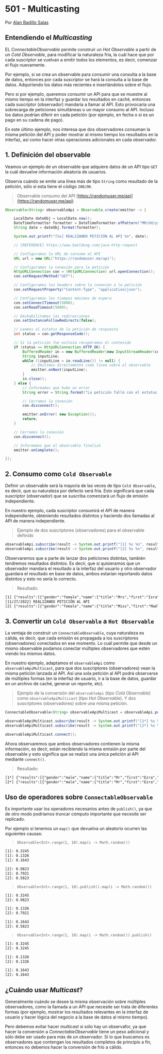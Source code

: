 # 501 - Multicasting

Por [Alan Badillo Salas](https://www.nomadacode.com)

## Entendiendo el *Multicasting*

EL *ConnectableObservable* permite construir un *Hot Observable* a partir de un *Cold Observable*, para modificar la naturaleza fría, la cuál hace que por cada suscriptor se vuelvan a emitir todos los elementos, es decir, comenzar el flujo nuevamente.

Por ejemplo, si se crea un observable para consumir una consulta a la base de datos, entonces por cada suscriptor se hará la consulta a la base de datos. Adquiriendo los datos más recientes e insertándolos sobre el flujo.

Pero si por ejemplo, queremos consumir un API para que se muestre al mismo tiempo en la interfaz y guardar los resultados en caché, entonces cada suscriptor (observador) mandaría a llamar al API. Esto provocaría una sobrecarga de peticiones simultáneas o un mayor consumo al API. Incluso los datos podrían diferir en cada petición (por ejemplo, en fecha o si es un pago en su cadena de pago).

En este último ejemplo, nos interesa que dos observadores consuman la misma petición del API y poder mostrar al mismo tiempo los resultados en la interfaz, así como hacer otras operaciones adicionales en cada observador.

## 1. Definición del observable

Veamos un ejemplo de un observable que adquiere datos de un API tipo `GET` la cuál devuelve información aleatoria de usuarios.

Observa cuándo se emite una línea más de tipo `String` como resultado de la petición, sólo si esta tiene el código `200/OK`.

> Observable consumo del API [https://randomuser.me/api](https://randomuser.me/api)

```java
Observable<String> observableApi = Observable.create(emitter -> {

    LocalDate dateObj = LocalDate.now();
    DateTimeFormatter formatter = DateTimeFormatter.ofPattern("MM/dd/yyyy");
    String date = dateObj.format(formatter);

    System.out.printf("[%s] REALIZANDO PETICIÓN AL API %n", date);

    // [REFERENCE] https://www.baeldung.com/java-http-request

    // Configuramos la URL de consumo al API
    URL url = new URL("https://randomuser.me/api");

    // Configuramos la conexión para la petición
    HttpURLConnection con = (HttpURLConnection) url.openConnection();
    con.setRequestMethod("GET");

    // Configuramos los headers sobre la conexión a la petición
    con.setRequestProperty("Content-Type", "application/json");

    // Configuramos los tiempos máximos de espera
    con.setConnectTimeout(5000);
    con.setReadTimeout(5000);

    // Deshabilitamos las redirecciones
    con.setInstanceFollowRedirects(false);

    // Leemos el estatus de la petición de respuesta
    int status = con.getResponseCode();

    // Si la petición fue exitosa recuperamos el contenido
    if (status == HttpURLConnection.HTTP_OK) {
        BufferedReader in = new BufferedReader(new InputStreamReader(con.getInputStream()));
        String inputLine;
        while ((inputLine = in.readLine()) != null) {
            // Emitimos directamente cada línea sobre el observable
            emitter.onNext(inputLine);
        }
        in.close();
    } else {
        // Informamos que hubo un error
        String error = String.format("La petición falló con el estatus: %d", status);

        // Cerramos la conexión
        con.disconnect();

        emitter.onError( new Exception());
        return;
    }

    // Cerramos la conexión
    con.disconnect();

    // Informamos que el observable finalizó
    emitter.onComplete();

});
```

## 2. Consumo como `Cold Observable`

Definir un observable será la mayoría de las veces de tipo `Cold Observable`, es decir, que su naturaleza por defecto será fría. Esto significará que cada suscriptor (observador) que se suscriba comenzará un flujo de emisión independiente.

En nuestro ejemplo, cada suscriptor consumirá el API de manera independiente, obteniendo resultados distintos y haciendo dos llamadas al API de manera independiente.

> Ejemplo de dos suscriptores (observadores) para el observable definido

```java
observableApi.subscribe(result -> System.out.printf("[1] %s %n", result));
observableApi.subscribe(result -> System.out.printf("[2] %s %n", result));
```

Observaremos que a parte de lanzar dos peticiones distintas, también tendremos resultados distintos. Es decir, que si quisieramos que un observador mandara el resultado a la interfaz del usuario y otro observador guardara el resultado en base de datos, ambos estarían reportando datos distintos y esto no sería lo correcto.

> Resultado:

```txt
[1] {"results":[{"gender":"female","name":{"title":"Mrs","first":"Isra","last":"Loe" ...
[11/27/2022] REALIZANDO PETICIÓN AL API 
[2] {"results":[{"gender":"female","name":{"title":"Miss","first":"Maëly","last":"Rodriguez" ...
```

## 3. Convertir un `Cold Observable` a `Hot Observable`

La ventaja de construir un `ConnectableObservable`, cuya naturaleza es cálida, es decir, que cada emisión es propagada a los suscriptores (observadores) conectados en ese momento. Lo cuál permite que desde un mismo observable podamos conectar múltiples observadores que estén viendo los mismos datos.

En nuestro ejemplo, adaptamos el `observableApi` como `observableApiMulticast`, para que dos suscriptores (observadores) vean la misma petición lanzada al API. Así una sola petición al API podrá observarse de múltiples formas (en la interfaz de usuario, ir a la base de datos, guardar en un archivo de caché, generar un reporte, etc).

> Ejemplo de la conversión del `observableApi` (tipo *Cold Observable*) como `observableApiMulticast` (tipo *Hot Observable*). Y dos suscriptores (observadores) sobre una misma petición.

```java
ConnectableObservable<String> observableApiMulticast = observableApi.publish();

observableApiMulticast.subscribe(result -> System.out.printf("[1*] %s %n", result));
observableApiMulticast.subscribe(result -> System.out.printf("[2*] %s %n", result));

observableApiMulticast.connect();
```

Ahora observaremos que ambos observadores contienen la misma información, es decir, están recibiendo la misma emisión por parte del observable y esto significa que se realizó una única petición al API mediante `connect()`.

> Resultado:

```txt
[1*] {"results":[{"gender":"male","name":{"title":"Mr","first":"Ezra","last":"Brown"
[2*] {"results":[{"gender":"male","name":{"title":"Mr","first":"Ezra","last":"Brown"
```

## Uso de operadores sobre `ConnectableObservable`

Es importante usar los operadores necesarios antes de `publish()`, ya que de otro modo podríamos truncar cómputo importante que necesite ser replicado. 

Por ejemplo si tenemos un `map()` que devuelva un aleatorio ocurren las siguientes causas:

> `Observable<Int>.range(1, 10).map(i -> Math.random())`

```bash
[1]: 0.3245
[1]: 0.1326
[1]: 0.1643

[2]: 0.9823
[2]: 0.7921
[2]: 0.5823
```

> `Observable<Int>.range(1, 10).publish().map(i -> Math.random())`

```bash
[1]: 0.3245
[2]: 0.9823

[1]: 0.1326
[2]: 0.7921

[1]: 0.1643
[2]: 0.5823
```

> `Observable<Int>.range(1, 10).map(i -> Math.random()).publish()`

```bash
[1]: 0.3245
[2]: 0.3245

[1]: 0.1326
[2]: 0.1326

[1]: 0.1643
[2]: 0.1643
```

## ¿Cuándo usar *Multicast*?

Generalmente cuándo se desee la misma observación sobre múltiples observadores, como la llamada a un API que necesite ser trata de diferentes formas (por ejemplo, mostrar los resultados relevantes en la interfaz de usuario y hacer lógica del negocio a la base de datos al mismo tiempo).

Pero debemos evitar hacer *multicast* si sólo hay un observafor, ya que hacer la conversión a *ConnectableObservable* tiene un peso adicional y sólo debe ser usado para más de un observador. Si lo que buscamos es observadores que contengan los resultados completos de principio a fin, entonces no debemos hacer la conversión de frío a cálido.
